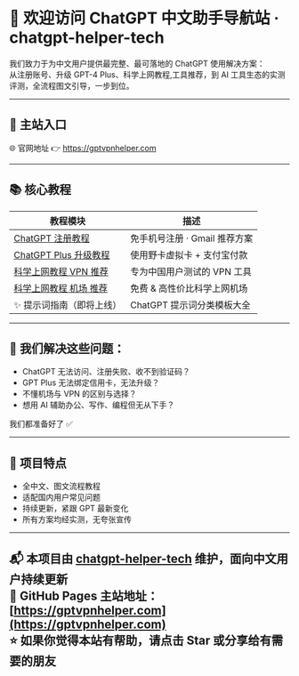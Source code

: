 # 👋 欢迎访问 ChatGPT 中文助手导航站 · chatgpt-helper-tech

我们致力于为中文用户提供最完整、最可落地的 ChatGPT 使用解决方案：  
从注册账号、升级 GPT-4 Plus、科学上网教程,工具推荐，到 AI 工具生态的实测评测，全流程图文引导，一步到位。

---

## 🔗 主站入口

🌐 官网地址 👉 https://gptvpnhelper.com

---

## 📚 核心教程

| 教程模块 | 描述 |
|----------|------|
| [ChatGPT 注册教程](https://gptvpnhelper.com/chatgpt-register-guide/) | 免手机号注册 · Gmail 推荐方案 |
| [ChatGPT Plus 升级教程](https://gptvpnhelper.com/chatgpt-plus-guide/) | 使用野卡虚拟卡 + 支付宝付款 |
| [科学上网教程 VPN 推荐](https://gptvpnhelper.com/network-access/) | 专为中国用户测试的 VPN 工具 |
| [科学上网教程 机场 推荐](https://gptvpnhelper.com/airport-access/) | 免费 & 高性价比科学上网机场 |
| ✨ 提示词指南（即将上线） | ChatGPT 提示词分类模板大全 |

---

## 🧠 我们解决这些问题：

- ChatGPT 无法访问、注册失败、收不到验证码？
- GPT Plus 无法绑定信用卡，无法升级？
- 不懂机场与 VPN 的区别与选择？
- 想用 AI 辅助办公、写作、编程但无从下手？

我们都准备好了 ✅

---

## 💼 项目特点

- 全中文、图文流程教程
- 适配国内用户常见问题
- 持续更新，紧跟 GPT 最新变化
- 所有方案均经实测，无夸张宣传

---

📬 本项目由 [chatgpt-helper-tech](https://github.com/chatgpt-helper-tech) 维护，面向中文用户持续更新  
📂 GitHub Pages 主站地址：[https://gptvpnhelper.com](https://gptvpnhelper.com)  
⭐ 如果你觉得本站有帮助，请点击 Star 或分享给有需要的朋友  
---
